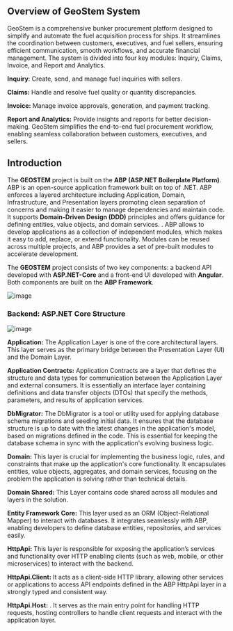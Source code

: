 ## Overview of GeoStem System

GeoStem is a comprehensive bunker procurement platform designed to simplify and automate the fuel acquisition process for ships. It streamlines the coordination between customers, executives, and fuel sellers, ensuring efficient communication, smooth workflows, and accurate financial management. The system is divided into four key modules: Inquiry, Claims, Invoice, and Report and Analytics.

**Inquiry**: Create, send, and manage fuel inquiries with sellers.

**Claims:** Handle and resolve fuel quality or quantity discrepancies.

**Invoice:** Manage invoice approvals, generation, and payment tracking.

**Report and Analytics:** Provide insights and reports for better decision-making.
GeoStem simplifies the end-to-end fuel procurement workflow, enabling seamless collaboration between customers, executives, and sellers.

## Introduction
The **GEOSTEM** project is built on the **ABP (ASP.NET Boilerplate Platform)**. ABP is an open-source application framework built on top of .NET. ABP enforces a layered architecture including Application, Domain, Infrastructure, and Presentation layers promoting clean separation of concerns and making it easier to manage dependencies and maintain code. It supports **Domain-Driven Design (DDD)** principles and offers guidance for defining entities, value objects, and domain services. . ABP allows to develop applications as a collection of independent modules, which makes it easy to add, replace, or extend functionality. Modules can be reused across multiple projects, and ABP provides a set of pre-built modules to accelerate development.

 The  **GEOSTEM** project consists of two key components: a backend API developed with **ASP.NET-Core** and a front-end UI developed with **Angular**. Both components are built on the **ABP Framework**. 
 
![image](https://github.com/user-attachments/assets/2b07911f-5a46-4136-aad4-695b0dd2b12a)

### Backend: ASP.NET Core Structure

![image](https://github.com/user-attachments/assets/29dd8edd-baac-41f1-ac24-04a30556c0af)

**Application:** The Application Layer is one of the core architectural layers. This layer serves as the primary bridge between the Presentation Layer (UI) and the Domain Layer.

**Application Contracts:** Application Contracts are a layer that defines the structure and data types for communication between the Application Layer and external consumers. It is essentially an interface layer containing definitions and data transfer objects (DTOs) that specify the methods, parameters, and results of application services.

**DbMigrator:** The DbMigrator is a tool or utility used for applying database schema migrations and seeding initial data. It ensures that the database structure is up to date with the latest changes in the application's model, based on migrations defined in the code. This is essential for keeping the database schema in sync with the application's evolving business logic.

**Domain:** This layer is crucial for implementing the business logic, rules, and constraints that make up the application's core functionality. It encapsulates entities, value objects, aggregates, and domain services, focusing on the problem the application is solving rather than technical details.  

**Domain Shared:** This Layer  contains code shared across all modules and layers in the solution.

**Entity Framework Core:** This layer used as an ORM (Object-Relational Mapper) to interact with databases. It integrates seamlessly with ABP, enabling developers to define database entities, repositories, and services easily.

**HttpApi:**  This layer is responsible for exposing the application’s services and functionality over HTTP  enabling clients (such as web, mobile, or other microservices) to interact with the backend.

**HttpApi.Client:** It acts as a client-side HTTP library, allowing other services or applications to access API endpoints defined in the ABP HttpApi layer in a strongly typed and consistent way.

**HttpApi.Host:** . It serves as the main entry point for handling HTTP requests, hosting controllers to handle client requests and interact with the application layer.




















